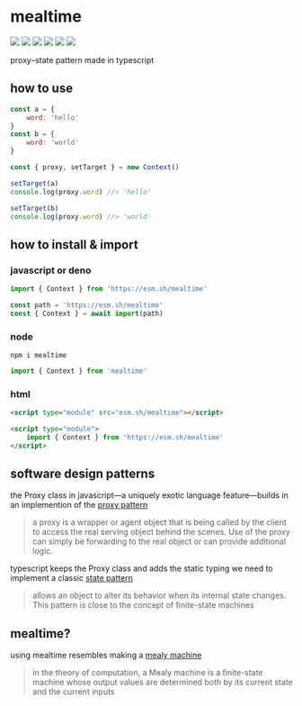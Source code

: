 # mealtime
[![](https://badgen.net/badge/license/Fair?color=black)](https://github.com/domrally/mealtime/blob/main/LICENSE) [![](https://badgen.net/npm/types/tslib?icon=typescript&label&color=black)](https://github.com/domrally/mealtime/blob/main/code/context.d.ts) [![](https://badgen.net/github/tag/domrally/mealtime?icon=git&label&color=black)](https://github.com/domrally/mealtime/releases) [![](https://badgen.net/codeclimate/loc/domrally/mealtime?label=lines&color=black)](https://github.com/domrally/mealtime/blob/main/code/context.ts) [![](https://badgen.net/packagephobia/install/mealtime?icon=npm&label&color=black)](https://www.npmjs.com/package/mealtime) [![](https://badgen.net/github/status/domrally/mealtime?icon=github&label&color=black)](https://github.com/domrally/mealtime/actions) 

proxy–state pattern made in typescript

## how to use
```js
const a = {
    word: 'hello'
}
const b = {
    word: 'world'
}

const { proxy, setTarget } = new Context()

setTarget(a)
console.log(proxy.word) //> 'hello'

setTarget(b)
console.log(proxy.word) //> 'world'
```
## how to install & import
### javascript or deno
```js
import { Context } from 'https://esm.sh/mealtime'
```
```js
const path = 'https://esm.sh/mealtime'
const { Context } = await import(path)
```
### node
```
npm i mealtime
```
```js
import { Context } from 'mealtime'
```
### html
```html
<script type="module" src="esm.sh/mealtime"></script>
```
```html
<script type="module">
    import { Context } from 'https://esm.sh/mealtime'	
</script>
```

## software design patterns
the Proxy class in javascript—a uniquely exotic language feature—builds in an implemention of the [proxy pattern](https://en.wikipedia.org/wiki/Proxy_pattern)
> a proxy is a wrapper or agent object that is being called by the client to access the real serving object behind the scenes. Use of the proxy can simply be forwarding to the real object or can provide additional logic.

typescript keeps the Proxy class and adds the static typing we need to implement a classic [state pattern](https://en.wikipedia.org/wiki/state_pattern)
> allows an object to alter its behavior when its internal state changes. This pattern is close to the concept of finite-state machines

## mealtime?
using mealtime resembles making a [mealy machine](https://en.wikipedia.org/wiki/Mealy_machine)
> in the theory of computation, a Mealy machine is a finite-state machine whose output values are determined both by its current state and the current inputs
